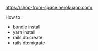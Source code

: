 https://shop-from-space.herokuapp.com/

How to :
* bundle install
* yarn install
* rails db:create
* rails db:migrate
